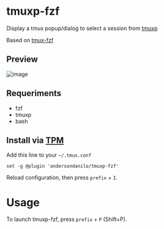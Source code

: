 # tmuxp-fzf

Display a tmux popup/dialog to select a session from [tmuxp](https://github.com/tmux-python/tmuxp)

Based on [tmux-fzf](https://github.com/sainnhe/tmux-fzf)

## Preview
![image](https://user-images.githubusercontent.com/5572326/233698291-23360f70-278e-4a90-a551-3932649be796.png)


## Requeriments
- fzf
- tmuxp
- bash

## Install via [TPM](https://github.com/tmux-plugins/tpm/)

Add this line to your `~/.tmux.conf`

```tmux
set -g @plugin 'andersondanilo/tmuxp-fzf'
```

Reload configuration, then press `prefix` + `I`.

# Usage

To launch tmuxp-fzf, press `prefix` + `P` (Shift+P).
